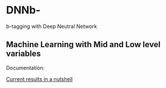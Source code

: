 # DNNb-
b-tagging with Deep Neutral Network

## Machine Learning with Mid and Low level variables
Documentation:

[Current results in a nutshell](https://github.com/cniii/DNNb-/tree/master/ML_Mid)

